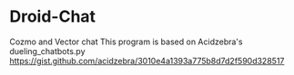 # Droid-Chat
Cozmo and Vector chat
This program is based on Acidzebra's dueling_chatbots.py
https://gist.github.com/acidzebra/3010e4a1393a775b8d7d2f590d328517
